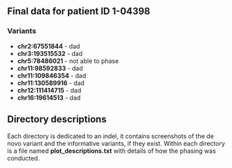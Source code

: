 ## Final data for patient ID 1-04398

### Variants
- **chr2:67551844** - dad
- **chr3:193515532** - dad
- **chr5:78486021** - not able to phase
- **chr11:98592833** - dad
- **chr11:109846354** - dad
- **chr11:130589916** - dad
- **chr12:111414715** - dad
- **chr16:19614513** - dad

## Directory descriptions
Each directory is dedicated to an indel, it contains screenshots of the de novo variant and the informative variants, if they exist. Within each directory is a file named **plot_descriptions.txt** with details of how the phasing was conducted.
